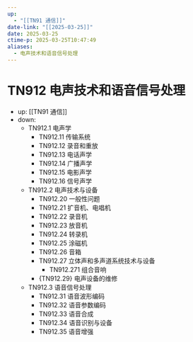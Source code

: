 ```yaml
---
up:
  - "[[TN91 通信]]"
date-link: "[[2025-03-25]]"
date: 2025-03-25
ctime-p: 2025-03-25T10:47:49
aliases:
  - 电声技术和语音信号处理
---
```


# TN912 电声技术和语音信号处理

- up: [[TN91 通信]]
- down:	
	- TN912.1 电声学
		- TN912.11 传输系统
		- TN912.12 录音和重放
		- TN912.13 电话声学
		- TN912.14 广播声学
		- TN912.15 电影声学
		- TN912.16 信号声学
	- TN912.2 电声技术与设备
		- TN912.20 一般性问题
		- TN912.21 扩音机、电唱机
		- TN912.22 录音机
		- TN912.23 放音机
		- TN912.24 转录机
		- TN912.25 涂磁机
		- TN912.26 音箱
		- TN912.27 立体声和多声道系统技术与设备
			- TN912.271 组合音响
		- {TN912.29} 电声设备的维修
	- TN912.3 语音信号处理
		- TN912.31 语音波形编码
		- TN912.32 语音参数编码
		- TN912.33 语音合成
		- TN912.34 语音识别与设备
		- TN912.35 语音增强
	
